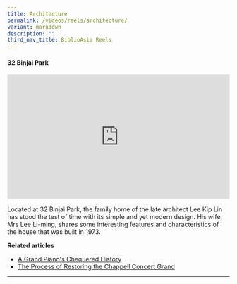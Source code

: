 ```yaml
---
title: Architecture
permalink: /videos/reels/architecture/
variant: markdown
description: ""
third_nav_title: BiblioAsia Reels
---
```

#### **32 Binjai Park**
 
<style>.embed-container {position: relative; padding-bottom: 56.25%; height: 0; overflow: hidden; max-width: 100%; } .embed-container iframe, .embed-container object, .embed-container embed { position: absolute; top: 0; left: 0; width: 100%; height: 100%; }</style><div class="embed-container"><iframe src="https://www.youtube.com/embed/XA1HxdwLJEY" frameborder="0" allowfullscreen=""></iframe></div>

Located at 32 Binjai Park, the family home of the late architect Lee Kip Lin has stood the test of time with its simple and yet modern design. His wife, Mrs Lee Li-ming, shares some interesting features and characteristics of the house that was built in 1973.

**Related articles** <br>
* [A Grand Piano's Chequered History](/vol-19/issue-3/oct-dec-2023/chappell-steinway-piano/)
* [The Process of Restoring the Chappell Concert Grand
](/vol-19/issue-3/oct-dec-2023/chappell-piano-repair-zhivko-girginov/)

<hr>